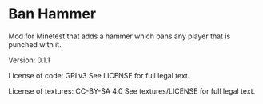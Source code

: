 Ban Hammer
==========

Mod for Minetest that adds a hammer which bans any player that is punched with it.

Version: 0.1.1

License of code: GPLv3 
See LICENSE for full legal text.

License of textures: CC-BY-SA 4.0
See textures/LICENSE for full legal text.

